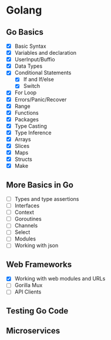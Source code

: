 # Golang

## Go Basics
- [X] Basic Syntax
- [X] Variables and declaration
- [X] UserInput/Buffio
- [X] Data Types
- [X] Conditional Statements
    - [X] If and If/else
    - [X] Switch   
- [X] For Loop
- [X] Errors/Panic/Recover
- [X] Range
- [X] Functions
- [X] Packages
- [X] Type Casting
- [X] Type Inference
- [X] Arrays
- [X] Slices
- [X] Maps
- [X] Structs
- [X] Make

## More Basics in Go

- [ ] Types and type assertions
- [ ] Interfaces
- [ ] Context
- [ ] Goroutines
- [ ] Channels
- [ ] Select
- [ ] Modules
- [ ] Working with json

## Web Frameworks
- [X] Working with web modules and URLs 
- [ ]  Gorilla Mux
- [ ]  API Clients

## Testing Go Code

## Microservices



